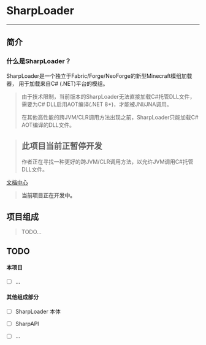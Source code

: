 # SharpLoader

---

## 简介

### 什么是SharpLoader？

SharpLoader是一个独立于Fabric/Forge/NeoForge的新型Minecraft模组加载器，
用于加载来自C# (.NET)平台的模组。

> 由于技术限制，当前版本的SharpLoader无法直接加载C#托管DLL文件，
> 需要为C# DLL启用AOT编译(.NET 8+)，才能被JNI/JNA调用。
> 
> 在其他高性能的跨JVM/CLR调用方法出现之前，SharpLoader只能加载C# AOT编译的DLL文件。

> ## 此项目当前正暂停开发
> 作者正在寻找一种更好的跨JVM/CLR调用方法，以允许JVM调用C#托管DLL文件。

[文档中心](docs/INDEX.MD)

> **当前项目正在开发中。**

## 项目组成

> TODO...

## TODO

#### 本项目
- [ ] ...

#### 其他组成部分
- [ ] SharpLoader 本体
- [ ] SharpAPI
- [ ] ...

